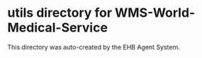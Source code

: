 # utils directory for WMS-World-Medical-Service

This directory was auto-created by the EHB Agent System.